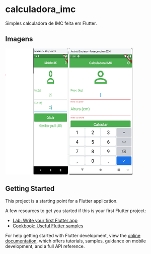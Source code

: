 # calculadora_imc

Simples calculadora de IMC feita em Flutter.

## Imagens

<!-- pegar do assets -->
<img src="assets/tela1.png" width="200" height="400" />
<img src="assets/tela2.png" width="200" height="400" />


## Getting Started

This project is a starting point for a Flutter application.

A few resources to get you started if this is your first Flutter project:

- [Lab: Write your first Flutter app](https://docs.flutter.dev/get-started/codelab)
- [Cookbook: Useful Flutter samples](https://docs.flutter.dev/cookbook)

For help getting started with Flutter development, view the
[online documentation](https://docs.flutter.dev/), which offers tutorials,
samples, guidance on mobile development, and a full API reference.
